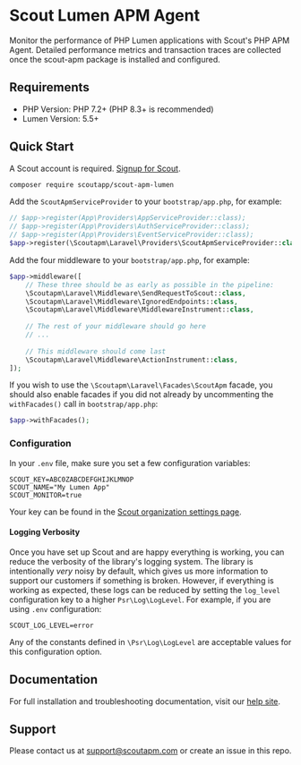 # Scout Lumen APM Agent

Monitor the performance of PHP Lumen applications with Scout's PHP APM Agent.
Detailed performance metrics and transaction traces are collected once the scout-apm package is installed and configured.

## Requirements

* PHP Version: PHP 7.2+ (PHP 8.3+ is recommended)
* Lumen Version: 5.5+

## Quick Start

A Scout account is required. [Signup for Scout](https://scoutapm.com/users/sign_up).

```bash
composer require scoutapp/scout-apm-lumen
```

Add the `ScoutApmServiceProvider` to your `bootstrap/app.php`, for example:

```php
// $app->register(App\Providers\AppServiceProvider::class);
// $app->register(App\Providers\AuthServiceProvider::class);
// $app->register(App\Providers\EventServiceProvider::class);
$app->register(\Scoutapm\Laravel\Providers\ScoutApmServiceProvider::class);
```

Add the four middleware to your `bootstrap/app.php`, for example:

```php
$app->middleware([
    // These three should be as early as possible in the pipeline:
    \Scoutapm\Laravel\Middleware\SendRequestToScout::class,
    \Scoutapm\Laravel\Middleware\IgnoredEndpoints::class,
    \Scoutapm\Laravel\Middleware\MiddlewareInstrument::class,
    
    // The rest of your middleware should go here
    // ...
    
    // This middleware should come last
    \Scoutapm\Laravel\Middleware\ActionInstrument::class,
]);
```

If you wish to use the `\Scoutapm\Laravel\Facades\ScoutApm` facade, you should also enable facades if you did not
already by uncommenting the `withFacades()` call in `bootstrap/app.php`:

```php
$app->withFacades();
```

### Configuration

In your `.env` file, make sure you set a few configuration variables:

```
SCOUT_KEY=ABC0ZABCDEFGHIJKLMNOP
SCOUT_NAME="My Lumen App"
SCOUT_MONITOR=true
```

Your key can be found in the [Scout organization settings page](https://scoutapm.com/settings).

#### Logging Verbosity

Once you have set up Scout and are happy everything is working, you can reduce the verbosity of the library's logging
system. The library is intentionally *very* noisy by default, which gives us more information to support our customers
if something is broken. However, if everything is working as expected, these logs can be reduced by setting the
`log_level` configuration key to a higher `Psr\Log\LogLevel`. For example, if you are using `.env` configuration:

```
SCOUT_LOG_LEVEL=error
```

Any of the constants defined in `\Psr\Log\LogLevel` are acceptable values for this configuration option.

## Documentation

For full installation and troubleshooting documentation, visit our [help site](https://docs.scoutapm.com/#lumen).

## Support

Please contact us at support@scoutapm.com or create an issue in this repo.
